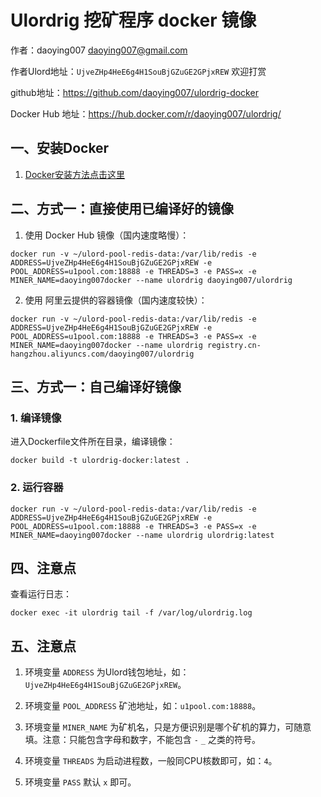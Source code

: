 # Ulordrig 挖矿程序 docker 镜像 


作者：daoying007 <daoying007@gmail.com>

作者Ulord地址：`UjveZHp4HeE6g4H1SouBjGZuGE2GPjxREW` 欢迎打赏

github地址：https://github.com/daoying007/ulordrig-docker

Docker Hub 地址：https://hub.docker.com/r/daoying007/ulordrig/


## 一、安装Docker

1. [Docker安装方法点击这里](https://yeasy.gitbooks.io/docker_practice/content/install/ubuntu.html)

## 二、方式一：直接使用已编译好的镜像


1. 使用 Docker Hub 镜像（国内速度略慢）：
```
docker run -v ~/ulord-pool-redis-data:/var/lib/redis -e ADDRESS=UjveZHp4HeE6g4H1SouBjGZuGE2GPjxREW -e POOL_ADDRESS=u1pool.com:18888 -e THREADS=3 -e PASS=x -e MINER_NAME=daoying007docker --name ulordrig daoying007/ulordrig
```

2. 使用 阿里云提供的容器镜像（国内速度较快）：
```
docker run -v ~/ulord-pool-redis-data:/var/lib/redis -e ADDRESS=UjveZHp4HeE6g4H1SouBjGZuGE2GPjxREW -e POOL_ADDRESS=u1pool.com:18888 -e THREADS=3 -e PASS=x -e MINER_NAME=daoying007docker --name ulordrig registry.cn-hangzhou.aliyuncs.com/daoying007/ulordrig
```


## 三、方式一：自己编译好镜像

### 1. 编译镜像

进入Dockerfile文件所在目录，编译镜像：

```
docker build -t ulordrig-docker:latest .
```


### 2. 运行容器


```
docker run -v ~/ulord-pool-redis-data:/var/lib/redis -e ADDRESS=UjveZHp4HeE6g4H1SouBjGZuGE2GPjxREW -e POOL_ADDRESS=u1pool.com:18888 -e THREADS=3 -e PASS=x -e MINER_NAME=daoying007docker --name ulordrig ulordrig:latest
```


## 四、注意点

查看运行日志：
```
docker exec -it ulordrig tail -f /var/log/ulordrig.log
```

## 五、注意点

1. 环境变量 `ADDRESS` 为Ulord钱包地址，如：`UjveZHp4HeE6g4H1SouBjGZuGE2GPjxREW`。

2. 环境变量 `POOL_ADDRESS` 矿池地址，如：`u1pool.com:18888`。

3. 环境变量 `MINER_NAME` 为矿机名，只是方便识别是哪个矿机的算力，可随意填。注意：只能包含字母和数字，不能包含 `-` `_` 之类的符号。

4. 环境变量 `THREADS` 为启动进程数，一般同CPU核数即可，如：`4`。

5. 环境变量 `PASS` 默认 `x` 即可。